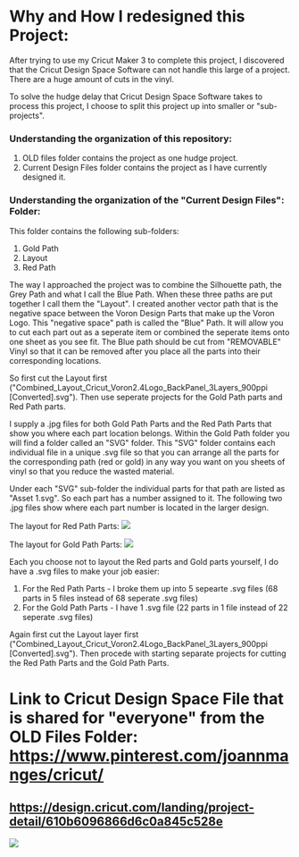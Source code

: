# Why and How I redesigned this Project:

After trying to use my Cricut Maker 3 to complete this project, I discovered that the Cricut Design Space Software can not
handle this large of a project.  There are a huge amount of cuts in the vinyl.

To solve the hudge delay that Cricut Design Space Software takes to process this project, I choose to split this project up into smaller or "sub-projects".

### Understanding the organization of this repository:

1. OLD files folder contains the project as one hudge project.
2. Current Design Files folder contains the project as I have currently designed it.

### Understanding the organization of the "Current Design Files": Folder:

This folder contains the following sub-folders:

1.  Gold Path
2.  Layout
3.  Red Path

The way I approached the project was to combine the Silhouette path, the Grey Path and what I call the Blue Path.  When these three paths are
put together I call them the "Layout".  I created another vector path that is the negative space between the Voron Design Parts that make
up the Voron Logo.  This "negative space" path is called the "Blue" Path.  It will allow you to cut each part out as a seperate item or 
combined the seperate items onto one sheet as you see fit.  The Blue path should be cut from "REMOVABLE" Vinyl so that it can be removed after you place all
the parts into their corresponding locations.

So first cut the Layout first ("Combined_Layout_Cricut_Voron2.4Logo_BackPanel_3Layers_900ppi [Converted].svg").  Then use seperate projects for the Gold Path parts and Red Path parts.

I supply a .jpg files for both Gold Path Parts and the Red Path Parts that show you where each part location belongs.  Within the Gold Path folder
you will find a folder called an "SVG" folder.  This "SVG" folder contains each individual file in a unique .svg file so that you can arrange
all the parts for the corresponding path (red or gold) in any way you want on you sheets of vinyl so that you reduce the wasted material.

Under each "SVG" sub-folder the individual parts for that path are listed as "Asset 1.svg". So each part has a number assigned to it.
The following two .jpg files show where each part number is located in the larger design.

The layout for Red Path Parts:
<img src="https://github.com/GadgetAngel/Cricut_Voron_Logos/blob/main/images/Location_of_Red_Assets_in_Red_Path_Folder.JPG?raw=true" />

The layout for Gold Path Parts:
<img src="https://github.com/GadgetAngel/Cricut_Voron_Logos/blob/main/images/Location_of_Gold_Assets_in_Gold_Path_Folder.JPG?raw=true" />

Each you choose not to layout the Red parts and Gold parts yourself, I do have a .svg files to make your job easier:
1. For the Red Path Parts - I broke them up into 5 sepearte .svg files (68 parts in 5 files instead of 68 seperate .svg files)
2. For the Gold Path Parts - I have 1 .svg file (22 parts in 1 file instead of 22 seperate .svg files)

Again first cut the Layout layer first ("Combined_Layout_Cricut_Voron2.4Logo_BackPanel_3Layers_900ppi [Converted].svg").  Then procede with
starting separate projects for cutting the Red Path Parts and the Gold Path Parts.

# Link to Cricut Design Space File that is shared for "everyone" from the OLD Files Folder: https://www.pinterest.com/joannmanges/cricut/

## https://design.cricut.com/landing/project-detail/610b6096866d6c0a845c528e

<img src="https://github.com/GadgetAngel/Cricut_Voron_Logos/blob/main/images/Cricut_Voron2.4Logo_BackPanel_3Layers.png?raw=true" />
